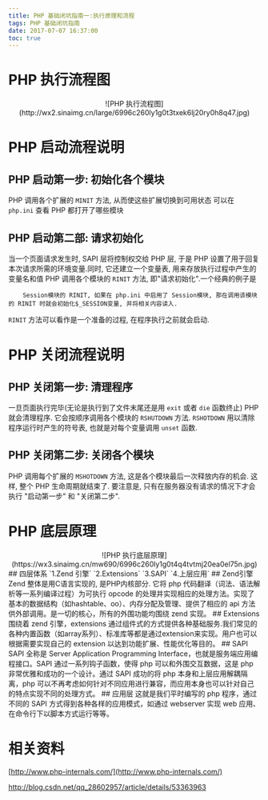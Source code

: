 ```yaml
---
title: PHP 基础闭坑指南一:执行原理和流程
tags: PHP 基础闭坑指南
date: 2017-07-07 16:37:00
toc: true
---
```

# PHP 执行流程图
<center>![PHP 执行流程图](http://wx2.sinaimg.cn/large/6996c260ly1g0t3txek6lj20ry0h8q47.jpg)</center>
<!-- more -->

# PHP 启动流程说明
## PHP 启动第一步: 初始化各个模块
PHP 调用各个扩展的 `MINIT` 方法, 从而使这些扩展切换到可用状态
可以在 `php.ini` 查看 PHP 都打开了哪些模块
## PHP 启动第二部: 请求初始化
当一个页面请求发生时, SAPI 层将控制权交给 PHP 层, 于是 PHP 设置了用于回复本次请求所需的环境变量.同时, 它还建立一个变量表, 用来存放执行过程中产生的变量名和值
PHP 调用各个模块的 `RINIT` 方法, 即"请求初始化".一个经典的例子是
```$xslt
	Session模块的 RINIT, 如果在 php.ini 中启用了 Session模块, 那在调用该模块的 RINIT 时就会初始化$_SESSION变量, 并将相关内容读入.
```
`RINIT` 方法可以看作是一个准备的过程, 在程序执行之前就会启动.



# PHP 关闭流程说明
## PHP 关闭第一步: 清理程序
一旦页面执行完毕(无论是执行到了文件末尾还是用 `exit` 或者 `die` 函数终止) PHP 就会清理程序. 它会按顺序调用各个模块的 `RSHUTDOWN` 方法.
`RSHOTDOWN` 用以清除程序运行时产生的符号表, 也就是对每个变量调用 `unset` 函数.

## PHP 关闭第二步:  关闭各个模块
PHP 调用每个扩展的 `MSHOTDOWN` 方法, 这是各个模块最后一次释放内存的机会.
这样, 整个 PHP 生命周期就结束了. 要注意是, 只有在服务器没有请求的情况下才会执行 "启动第一步" 和 "关闭第二步".

# PHP 底层原理
<center>![PHP 执行底层原理](https://wx3.sinaimg.cn/mw690/6996c260ly1g0t4q4tvtmj20ea0el75n.jpg)</center>
## 四层体系
`1.Zend 引擎`
`2.Extensions`
`3.SAPI`
`4.上层应用`
## Zend引擎
Zend 整体是用C语言实现的, 是PHP内核部分. 它将 php 代码翻译（词法、语法解析等一系列编译过程）为可执行 opcode 的处理并实现相应的处理方法。实现了基本的数据结构（如hashtable、oo）、内存分配及管理、提供了相应的 api 方法供外部调用。是一切的核心，所有的外围功能均围绕 zend 实现。 
## Extensions
围绕着 zend 引擎，extensions 通过组件式的方式提供各种基础服务.我们常见的各种内置函数（如array系列）、标准库等都是通过extension来实现。用户也可以根据需要实现自己的 extension 以达到功能扩展、性能优化等目的。
## SAPI
SAPI 全称是 Server Application Programming Interface，也就是服务端应用编程接口。SAPI 通过一系列钩子函数，使得 php 可以和外围交互数据，这是 php 非常优雅和成功的一个设计。通过 SAPI 成功的将 php 本身和上层应用解耦隔离，php 可以不再考虑如何针对不同应用进行兼容，而应用本身也可以针对自己的特点实现不同的处理方式。
## 应用层
这就是我们平时编写的 php 程序，通过不同的 SAPI 方式得到各种各样的应用模式，如通过 webserver 实现 web 应用、在命令行下以脚本方式运行等等。

# 相关资料
[http://www.php-internals.com/](http://www.php-internals.com/)

[http://blog.csdn.net/qq_28602957/article/details/53363963
](http://blog.csdn.net/qq_28602957/article/details/53363963
)

